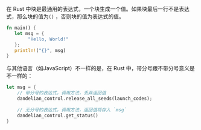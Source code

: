 在 Rust 中块是最通用的表达式，一个块生成一个值。如果块最后一行不是表达式，那么块的值为`()` ，否则块的值为表达式的值。

```rust
fn main() {
   let msg = {
        "Hello, World!"
   }; 
   println!("{}", msg)
}
```

与其他语言（如JavaScript）不一样的是，在 Rust 中，带分号跟不带分号意义是不一样的：

```rust
let msg = {
	// 带分号的表达式，调用方法，丢弃返回值
	dandelian_control.release_all_seeds(launch_codes);
	
	// 无分号的表达式，调用方法，返回值将存入 `msg`
	dandelian_control.get_status()
}
```

